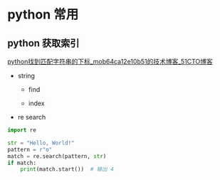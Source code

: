 # python 常用

## python 获取索引

[python找到匹配字符串的下标_mob64ca12e10b51的技术博客_51CTO博客](https://blog.51cto.com/u_16213367/7079445?u_atoken=a263cdb5-193d-449a-930a-a26ebf81f4b9&u_asession=01gKpGvzZH_OmtCdDsHJrnvEaxfpoqvWo3vDKz8s2WJsGFSYOIVRORv9bjOstb4-p9X0KNBwm7Lovlpxjd_P_q4JsKWYrT3W_NKPr8w6oU7K89CcNrFxNKovazwBIoPreB0m7LH8O4V0ZTTM4JLKkrLmBkFo3NEHBv0PZUm6pbxQU&u_asig=05f-Duj2m8axJxW3LYYvXLZQrrSiV1cM5PAgqLq3JHRkKh_1SFFDQiIGq2m-G3efuOlJEpNsMBWyuolGWD3cqQ76sdj64SaN3jxYayOHia2QGtEE5EOloDGT6teLyl2_QkVBmQOMSkNqao3bFY9C5c2kJ4EIZ4kwUITYaHI16pz7z9JS7q8ZD7Xtz2Ly-b0kmuyAKRFSVJkkdwVUnyHAIJzf7HfqT-HES1gDU1Uigrx8ukve4I1q44L_0fKgpLL4hTDXb2VccbfKnXF2pqjvMlv-3h9VXwMyh6PgyDIVSG1W-_HgCgt39x5pQVehR1-IqcUa23l0f3L1wibGI-E2ARH6J-_bCoTW2azAKjGUipBwniNSsG666ETMQbtQAOZXstmWspDxyAEEo4kbsryBKb9Q&u_aref=2yptvFxvKTL%2B%2BqZI%2BjJU3qg7NlA%3D)

- string
  
  - find
  
  - index

- re search



```python
import re

str = "Hello, World!"
pattern = r"o"
match = re.search(pattern, str)
if match:
    print(match.start())  # 输出 4
```
